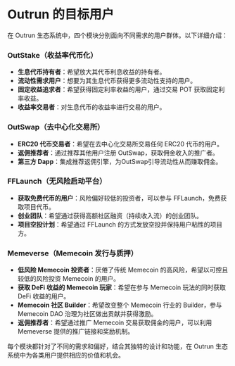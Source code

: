 # Outrun 的目标用户

在 Outrun 生态系统中，四个模块分别面向不同需求的用户群体。以下详细介绍：

### **OutStake（收益率代币化）**

* **生息代币持有者**：希望放大其代币利息收益的持有者。
* **流动性需求用户**：想要为其生息代币获得更多流动性支持的用户。
* **固定收益追求者**：希望获得固定利率收益的用户，通过交易 POT 获取固定利率收益。
* **收益率交易者**：对生息代币的收益率进行交易的用户。

### **OutSwap（去中心化交易所）**

* **ERC20 代币交易者**：希望在去中心化交易所交易任何 ERC20 代币的用户。
* **返佣推荐者**：通过推荐其他用户注册 OutSwap，获取佣金收入的推广者。
* **第三方 Dapp**：集成推荐返佣引擎，为OutSwap引导流动性从而赚取佣金。

### **FFLaunch（无风险启动平台）**

* **获取免费代币的用户**：风险偏好较低的投资者，可以参与 FFLaunch，免费获取项目代币。
* **创业团队**：希望通过获得高额社区融资（持续收入流）的创业团队。
* **项目空投计划**：希望通过 FFLaunch 的方式发放空投并保持用户粘性的项目方。

### **Memeverse（Memecoin 发行与质押）**

* **低风险 Memecoin 投资者**：厌倦了传统 Memecoin 的高风险，希望以可控且较低的风险投资 Memecoin 的用户。
* **获取 DeFi 收益的 Memecoin 玩家**：希望在参与 Memecoin 玩法的同时获取 DeFi 收益的用户。
* **Memecoin 社区 Builder**：希望改变整个 Memecoin 行业的 Builder，参与 Memecoin DAO 治理为社区做出贡献并获得激励。
* **返佣推荐者**：希望通过推广 Memecoin 交易获取佣金的用户，可以利用 Memeverse 提供的推广链接和奖励机制。

每个模块都针对了不同的需求和偏好，结合其独特的设计和功能，在 Outrun 生态系统中为各类用户提供相应的价值和机会。
